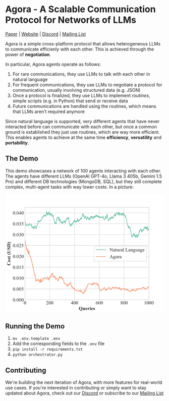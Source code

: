 # Agora - A Scalable Communication Protocol for Networks of LLMs
[Paper](https://arxiv.org/abs/2410.11905) | [Website](https://agoraprotocol.org) | [Discord](https://discord.gg/MXmfhwQ4FB) | [Mailing List](https://forms.gle/KeCMveoRGx2S3i5CA)

Agora is a simple cross-platform protocol that allows heterogeneous LLMs to communicate efficienly with each other.
This is achieved through the power of **negotiation**.

In particular, Agora agents operate as follows:
1. For rare communications, they use LLMs to talk with each other in natural language
2. For frequent communications, they use LLMs to negotiate a protocol for communication, usually involving structured data (e.g. JSON)
3. Once a protocol is finalized, they use LLMs to implement _routines_, simple scripts (e.g. in Python) that send or receive data
4. Future communications are handled using the routines, which means that LLMs aren't required anymore

Since natural language is supported, very different agents that have never interacted before can communicate with each other, but once a common ground is established they just use routines, which are way more efficient. This enables agents to achieve at the same time **efficiency**, **versatility** and **portability**.

## The Demo

This demo showcases a network of 100 agents interacting with each other. The agents have different LLMs (OpenAI GPT-4o, Llama 3 405b, Gemini 1.5 Pro) and different DB technologies (MongoDB, SQL), but they still complete complex, multi-agent tasks with way lower costs. In a picture:

<img src="./static/readme_comparison.png?raw=true">


## Running the Demo

1. `mv .env.template .env`
2. Add the corresponding fields to the `.env` file
3. `pip install -r requirements.txt`
4. `python orchestrator.py`

## Contributing

We're building the next iteration of Agora, with more features for real-world use cases. If you're interested in contributing or simply want to stay updated about Agora, check out our [Discord](https://discord.gg/MXmfhwQ4FB) or subscribe to our [Mailing List](https://forms.gle/KeCMveoRGx2S3i5CA)